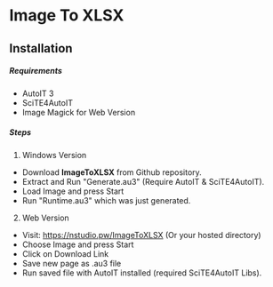 # Image To XLSX #
## Installation ##
##### Requirements #####
- AutoIT 3
- SciTE4AutoIT
- Image Magick for Web Version
##### Steps #####
1. Windows Version
- Download __ImageToXLSX__  from Github repository.
- Extract and Run "Generate.au3" (Require AutoIT & SciTE4AutoIT).
- Load Image and press Start
- Run "Runtime.au3" which was just generated.
2. Web Version
- Visit: https://nstudio.pw/ImageToXLSX (Or your hosted directory)
- Choose Image and press Start
- Click on Download Link
- Save new page as .au3 file
- Run saved file with AutoIT installed (required SciTE4AutoIT Libs).
